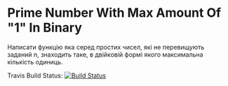 ﻿# Prime Number With Max Amount Of "1" In Binary

Написати функцію яка серед простих чисел, які не перевищують заданий n, знаходить таке, в двійковій формі якого максимальна кількість одиниць.

Travis Build Status: [![Build Status](https://travis-ci.org/marami/PrimeWithMaxAmountOfOneInBin.svg?branch=master)](https://travis-ci.org/marami/PrimeWithMaxAmountOfOneInBin)

